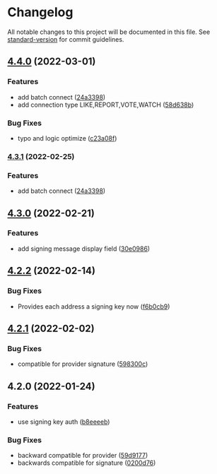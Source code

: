 # Changelog

All notable changes to this project will be documented in this file. See [standard-version](https://github.com/conventional-changelog/standard-version) for commit guidelines.

## [4.4.0](https://github.com/cybertino/cyberconnect/compare/v4.3.0...v4.4.0) (2022-03-01)


### Features

* add batch connect ([24a3398](https://github.com/cybertino/cyberconnect/commit/24a3398fe2adf43c435abbe88c72bc70befa03f3))
* add connection type LIKE,REPORT,VOTE,WATCH ([58d638b](https://github.com/cybertino/cyberconnect/commit/58d638b69d034075e6cd67c7674230dfe1066dfa))


### Bug Fixes

* typo and logic optimize ([c23a08f](https://github.com/cybertino/cyberconnect/commit/c23a08fed5ecc34458dfe034e087fba6dedd6b39))

### [4.3.1](https://github.com/cybertino/cyberconnect/compare/v4.3.0...v4.3.1) (2022-02-25)


### Features

* add batch connect ([24a3398](https://github.com/cybertino/cyberconnect/commit/24a3398fe2adf43c435abbe88c72bc70befa03f3))

## [4.3.0](https://github.com/cybertino/cyberconnect/compare/v4.2.2...v4.3.0) (2022-02-21)


### Features

* add signing message display field ([30e0986](https://github.com/cybertino/cyberconnect/commit/30e09863dae349ae3b59e82fc86a9ff67a4fdb2f))

## [4.2.2](https://github.com/cybertino/cyberconnect/compare/v4.2.1...v4.2.2) (2022-02-14)

### Bug Fixes

- Provides each address a signing key now ([f6b0cb9](https://github.com/cybertino/cyberconnect/commit/598300c88950106568a4932cf824fae493dcd338))

## [4.2.1](https://github.com/cybertino/cyberconnect/compare/v4.2.0...v4.2.1) (2022-02-02)

### Bug Fixes

- compatible for provider signature ([598300c](https://github.com/cybertino/cyberconnect/commit/598300c88950106568a4932cf824fae493dcd338))

## 4.2.0 (2022-01-24)

### Features

- use signing key auth ([b8eeeeb](https://github.com/cybertino/cyberconnect/commit/b8eeeeb0de6beb92e6c8ce95d2991894c01ece4a))

### Bug Fixes

- backward compatible for provider ([59d9177](https://github.com/cybertino/cyberconnect/commit/59d9177e922bfbff789766869eb015ab4f09324d))
- backwards compatible for signature ([0200d76](https://github.com/cybertino/cyberconnect/commit/0200d76e02af8971887a76f6a7577bb7b1430550))
